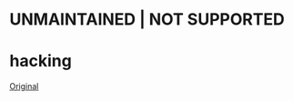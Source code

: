 # UNMAINTAINED | NOT SUPPORTED

# hacking

[Original](https://github.com/Jesper-Hustad/NoPixel-minigame)
